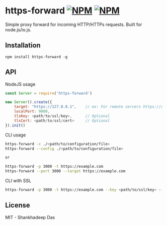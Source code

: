 # https-forward [![NPM](https://img.shields.io/badge/release-stable-green)](https://www.npmjs.com/package/@shankha/https-forward) [![NPM](https://img.shields.io/badge/version-v0.0.1-green)](https://www.npmjs.com/package/@shankha/https-forward)


Simple proxy forward for incoming HTTP/HTTPs requests. Built for node.js/io.js.

## Installation

```
npm install https-forward -g
```

## API

NodeJS usage
```js
const Server = require('https-forward')

new Server().create({
    target: "https://127.0.0.1",    // ex: For remote servers https://example.com
    localPort: 9000,
    tlsKey: <path/to/ssl/key>,      // Optional
    tlsCert: <path/to/ssl/cert>     // Optional
}).init()

```

CLI usage
```bash
https-forward -c ./<path/to/configuration/file>
https-forward --config ./<path/to/configuration/file>

or

https-forward -p 3000 -t https://example.com
https-forward --port 3000 --target https://example.com

```

CLI with SSL
```bash
https-forward -p 3000 -t https://example.com --key <path/to/ssl/key> --cert <path/to/ssl/cert>
```

## License

MIT - Shankhadeep Das